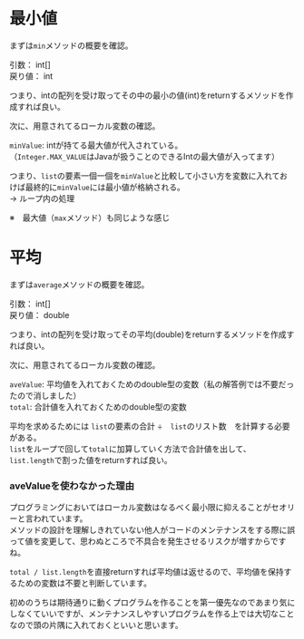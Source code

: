 # 最小値
まずは`min`メソッドの概要を確認。

引数： int[]<br/>
戻り値： int

つまり、intの配列を受け取ってその中の最小の値(int)をreturnするメソッドを作成すれば良い。

次に、用意されてるローカル変数の確認。

`minValue`: intが持てる最大値が代入されている。<br/>
（`Integer.MAX_VALUE`はJavaが扱うことのできるIntの最大値が入ってます）

つまり、`list`の要素一個一個を`minValue`と比較して小さい方を変数に入れておけば最終的に`minValue`には最小値が格納される。<br/>
→ ループ内の処理

※　最大値（`max`メソッド）も同じような感じ

# 平均
まずは`average`メソッドの概要を確認。

引数： int[]<br/>
戻り値： double

つまり、intの配列を受け取ってその平均(double)をreturnするメソッドを作成すれば良い。

次に、用意されてるローカル変数の確認。

`aveValue`: 平均値を入れておくためのdouble型の変数（私の解答例では不要だったので消しました）<br/>
`total`: 合計値を入れておくためのdouble型の変数

平均を求めるためには `list`の要素の合計 ÷　`list`のリスト数　を計算する必要がある。<br/>
`list`をループで回して`total`に加算していく方法で合計値を出して、`list.length`で割った値をreturnすれば良い。

### aveValueを使わなかった理由
プログラミングにおいてはローカル変数はなるべく最小限に抑えることがセオリーと言われています。<br/>
メソッドの設計を理解しきれていない他人がコードのメンテナンスをする際に誤って値を変更して、思わぬところで不具合を発生させるリスクが増すからですね。

`total / list.length`を直接returnすれば平均値は返せるので、平均値を保持するための変数は不要と判断しています。

初めのうちは期待通りに動くプログラムを作ることを第一優先なのであまり気にしなくていいですが、メンテナンスしやすいプログラムを作る上では大切なことなので頭の片隅に入れておくといいと思います。
